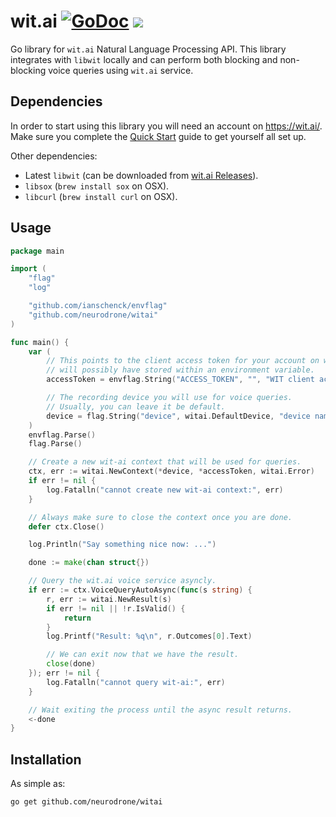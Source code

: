 # wit.ai [![GoDoc](https://godoc.org/github.com/neurodrone/witai?status.svg)](https://godoc.org/github.com/neurodrone/witai) [![](https://img.shields.io/badge/license-MIT-blue.svg)](https://github.com/neurodrone/witai/blob/master/LICENSE)

Go library for `wit.ai` Natural Language Processing API. This library
integrates with `libwit` locally and can perform both blocking and
non-blocking voice queries using `wit.ai` service.

## Dependencies

In order to start using this library you will need an account on https://wit.ai/. Make sure you complete the [Quick Start](https://wit.ai/docs/console/quickstart) guide to get yourself all set up.

Other dependencies:

 * Latest `libwit` (can be downloaded from [wit.ai Releases](https://github.com/wit-ai/libwit/releases)).
 * `libsox` (`brew install sox` on OSX).
 * `libcurl` (`brew install curl` on OSX).

## Usage

```go
package main

import (
	"flag"
	"log"

	"github.com/ianschenck/envflag"
	"github.com/neurodrone/witai"
)

func main() {
	var (
		// This points to the client access token for your account on wit.ai, that you
		// will possibly have stored within an environment variable.
		accessToken = envflag.String("ACCESS_TOKEN", "", "WIT client access token")

		// The recording device you will use for voice queries.
		// Usually, you can leave it be default.
		device = flag.String("device", witai.DefaultDevice, "device name for recording input")
	)
	envflag.Parse()
	flag.Parse()

	// Create a new wit-ai context that will be used for queries.
	ctx, err := witai.NewContext(*device, *accessToken, witai.Error)
	if err != nil {
		log.Fatalln("cannot create new wit-ai context:", err)
	}

	// Always make sure to close the context once you are done.
	defer ctx.Close()

	log.Println("Say something nice now: ...")

	done := make(chan struct{})

	// Query the wit.ai voice service asyncly.
	if err := ctx.VoiceQueryAutoAsync(func(s string) {
		r, err := witai.NewResult(s)
		if err != nil || !r.IsValid() {
			return
		}
		log.Printf("Result: %q\n", r.Outcomes[0].Text)

		// We can exit now that we have the result.
		close(done)
	}); err != nil {
		log.Fatalln("cannot query wit-ai:", err)
	}

	// Wait exiting the process until the async result returns.
	<-done
}
```

## Installation

As simple as:

```
go get github.com/neurodrone/witai
```
